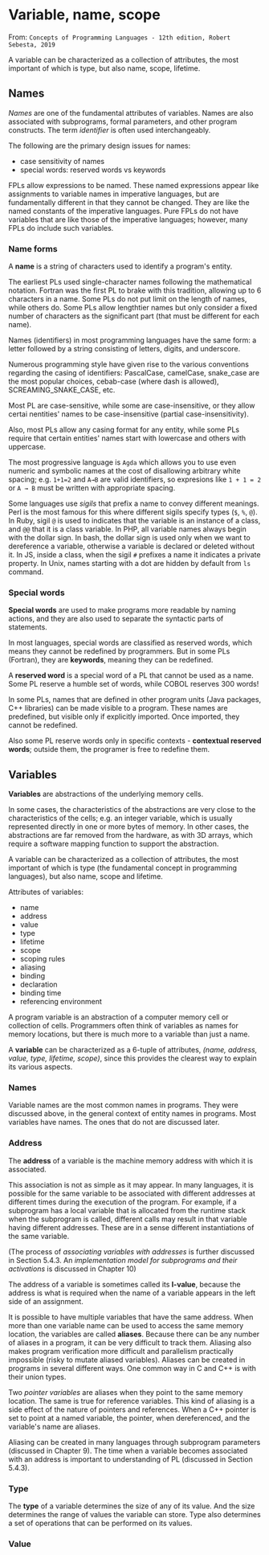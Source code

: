 # Variable, name, scope
From: `Concepts of Programming Languages - 12th edition, Robert Sebesta, 2019`

A variable can be characterized as a collection of attributes, the most important of which is type, but also name, scope, lifetime.

## Names

*Names* are one of the fundamental attributes of variables. Names are also associated with subprograms, formal parameters, and other program constructs. The term *identifier* is often used interchangeably.

The following are the primary design issues for names:
- case sensitivity of names
- special words: reserved words vs keywords

FPLs allow expressions to be named. These named expressions appear like assignments to variable names in imperative languages, but are fundamentally different in that they cannot be changed. They are like the named constants of the imperative languages. Pure FPLs do not have variables that are like those of the imperative languages; however, many FPLs do include such variables.


### Name forms

A **name** is a string of characters used to identify a program's entity.

The earliest PLs used single-character names following the mathematical notation. Fortran was the first PL to brake with this tradition, allowing up to 6 characters in a name. Some PLs do not put limit on the length of names, while others do. Some PLs allow lengthtier names but only consider a fixed number of characters as the significant part (that must be different for each name).

Names (identifiers) in most programming languages have the same form: a letter followed by a string consisting of letters, digits, and underscore.

Numerous programming style have given rise to the various conventions regarding the casing of identifiers: PascalCase, camelCase, snake_case are the most popular choices, cebab-case (where dash is allowed), SCREAMING_SNAKE_CASE, etc.

Most PL are case-sensitive, while some are case-insensitive, or they allow certai nentities' names to be case-insensitive (partial case-insensitivity).

Also, most PLs allow any casing format for any entity, while some PLs require that certain entities' names start with lowercase and others with uppercase.

The most progressive language is `Agda` which allows you to use even numeric and symbolic names at the cost of disallowing arbitrary white spacing; e.g. `1+1=2` and `A→B` are valid identifiers, so expresions like `1 + 1 = 2` or `A → B` must be written with appropriate spacing.

Some languages use *sigils* that prefix a name to convey different meanings. Perl is the most famous for this where different sigils specify types (`$`, `%`, `@`). In Ruby, sigil `@` is used to indicates that the variable is an instance of a class, and `@@` that it is a class variable. In PHP, all variable names always begin with the dollar sign. In bash, the dollar sign is used only when we want to dereference a variable, otherwise a variable is declared or deleted without it. In JS, inside a class, when the sigil `#` prefixes a name it indicates a private property. In Unix, names starting with a dot are hidden by default from `ls` command.

### Special words

**Special words** are used to make programs more readable by naming actions, and they are also used to separate the syntactic parts of statements.

In most languages, special words are classified as reserved words, which means they cannot be redefined by programmers. But in some PLs (Fortran), they are **keywords**, meaning they can be redefined.

A **reserved word** is a special word of a PL that cannot be used as a name. Some PL reserve a humble set of words, while COBOL reserves 300 words!

In some PLs, names that are defined in other program units (Java packages, C++ libraries) can be made visible to a program. These names are predefined, but visible only if explicitly imported. Once imported, they cannot be redefined.

Also some PL reserve words only in specific contexts - **contextual reserved words**; outside them, the programer is free to redefine them.

## Variables

**Variables** are abstractions of the underlying memory cells.

In some cases, the characteristics of the abstractions are very close to the characteristics of the cells; e.g. an integer variable, which is usually represented directly in one or more bytes of memory. In other cases, the abstractions are far removed from the hardware, as with 3D arrays, which require a software mapping function to support the abstraction.

A variable can be characterized as a collection of attributes, the most important of which is type (the fundamental concept in programming languages), but also name, scope and lifetime.

Attributes of variables:
- name
- address
- value
- type
- lifetime
- scope
- scoping rules
- aliasing
- binding
- declaration
- binding time
- referencing environment


A program variable is an abstraction of a computer memory cell or collection of cells. Programmers often think of variables as names for memory locations, but there is much more to a variable than just a name.

A **variable** can be characterized as a 6-tuple of attributes, *(name, address, value, type, lifetime, scope)*, since this provides the clearest way to explain its various aspects.

### Names

Variable names are the most common names in programs. They were discussed above, in the general context of entity names in programs. Most variables have names. The ones that do not are discussed later.

### Address

The **address** of a variable is the machine memory address with which it is associated.

This association is not as simple as it may appear. In many languages, it is possible for the same variable to be associated with different addresses at different times during the execution of the program. For example, if a subprogram has a local variable that is allocated from the runtime stack when the subprogram is called, different calls may result in that variable having different addresses. These are in a sense different instantiations of the same variable.

(The process of *associating variables with addresses* is further discussed in Section 5.4.3. An *implementation model for subprograms and their activations* is discussed in Chapter 10)

The address of a variable is sometimes called its **l-value**, because the address is what is required when the name of a variable appears in the left side of an assignment.

It is possible to have multiple variables that have the same address. When more than one variable name can be used to access the same memory location, the variables are called **aliases**. Because there can be any number of aliases in a program, it can be very difficult to track them. Aliasing also makes program verification more difficult and parallelism practically impossible (risky to mutate aliased variables). Aliases can be created in programs in several different ways. One common way in C and C++ is with their union types.

Two *pointer variables* are aliases when they point to the same memory location. The same is true for reference variables. This kind of aliasing is a side effect of the nature of pointers and references. When a C++ pointer is set to point at a named variable, the pointer, when dereferenced, and the variable's name are aliases.

Aliasing can be created in many languages through subprogram parameters (discussed in Chapter 9). The time when a variable becomes associated with an address is important to understanding of PL (discussed in Section 5.4.3).

### Type

The **type** of a variable determines the size of any of its value. And the size determines the range of values the variable can store. Type also determines a set of operations that can be performed on its values.

### Value
